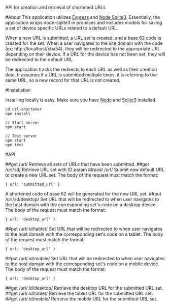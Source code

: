 API for creation and retrieval of shortened URLs

#About
This application utilizes [Express](https://github.com/expressjs/express) and [Node Sqlite3](https://github.com/mapbox/node-sqlite3). Essentially, the application wraps node-sqlite3 in promises and includes models for saving a set of device specific URLs related to a default URL. 

When a new URL is submitted, a URL set is created, and a base 62 code is created for the set. When a user navigates to the site domain with the code (ex: http://localhost/cba54), they will be redirected to the appropriate URL depending on their device. If a URL for the device has not been set, they will be redirected to the default URL.

The application tracks the redirects to each URL as well as their creation date. It assumes if a URL is submitted multiple times, it is referring to the same URL, so a new record for that URL is not created.

#Installation

Installing locally is easy. Make sure you have [Node](https://nodejs.org/en/download/) and [Sqlite3](http://www.sqlite.org/download.html) installed.

```
cd url-shortener
npm install

// Start server
npm start

// Test server
npm start
npm test
```

#API

##get /url/
Retrieve all sets of URLs that have been submitted.
##get /url/:id/
Retrieve URL set with ID param
##post /url/
Submit new default URL to create a new URL set. The body of the request must match the format:
```
{ url: 'submitted_url' }
```
A shortened code of base 62 will be generated for the new URL set.
##put /url/:id/desktop/
Set URL that will be redirected to when user navigates to the host domain with the corresponding set's code on a desktop device. The body of the request must match the format:
```
{ url: 'desktop_url' }
```
##put /url/:id/tablet/
Set URL that will be redirected to when user navigates to the host domain with the corresponding set's code on a tablet. The body of the request must match the format:
```
{ url: 'desktop_url' }
```
##put /url/:id/mobile/
Set URL that will be redirected to when user navigates to the host domain with the corresponding set's code on a mobile device. The body of the request must match the format:
```
{ url: 'desktop_url' }
```
##get /url/:id/desktop/
Retrieve the desktop URL for the submitted URL set.
##get /url/:id/tablet/
Retrieve the tablet URL for the submitted URL set.
##get /url/:id/mobile/
Retrieve the mobile URL for the submitted URL set.